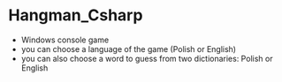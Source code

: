# Hangman_Csharp
- Windows console game
- you can choose a language of the game (Polish or English)
- you can also choose a word to guess from two dictionaries: Polish or English 
